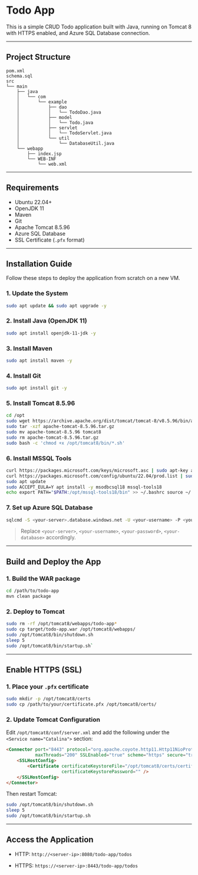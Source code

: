 # Todo App

This is a simple CRUD Todo application built with Java, running on Tomcat 8 with HTTPS enabled, and Azure SQL Database connection.

---

## Project Structure
```
pom.xml
schema.sql
src
└── main
    ├── java
    │   └── com
    │       └── example
    │           ├── dao
    │           │   └── TodoDao.java
    │           ├── model
    │           │   └── Todo.java
    │           ├── servlet
    │           │   └── TodoServlet.java
    │           └── util
    │               └── DatabaseUtil.java
    └── webapp
        ├── index.jsp
        └── WEB-INF
            └── web.xml
```
---

## Requirements

- Ubuntu 22.04+
- OpenJDK 11
- Maven
- Git
- Apache Tomcat 8.5.96
- Azure SQL Database
- SSL Certificate (`.pfx` format)

---

## Installation Guide

Follow these steps to deploy the application from scratch on a new VM.

### 1. Update the System
```bash
sudo apt update && sudo apt upgrade -y
```
### 2. Install Java (OpenJDK 11)
```bash
sudo apt install openjdk-11-jdk -y
```
### 3. Install Maven
```bash
sudo apt install maven -y 
```
### 4. Install Git
```bash
sudo apt install git -y
```
### 5. Install Tomcat 8.5.96
```bash
cd /opt
sudo wget https://archive.apache.org/dist/tomcat/tomcat-8/v8.5.96/bin/apache-tomcat-8.5.96.tar.gz
sudo tar -xzf apache-tomcat-8.5.96.tar.gz
sudo mv apache-tomcat-8.5.96 tomcat8
sudo rm apache-tomcat-8.5.96.tar.gz
sudo bash -c 'chmod +x /opt/tomcat8/bin/*.sh'
```
### 6. Install MSSQL Tools
```bash
curl https://packages.microsoft.com/keys/microsoft.asc | sudo apt-key add -
curl https://packages.microsoft.com/config/ubuntu/22.04/prod.list | sudo tee /etc/apt/sources.list.d/mssql-release.list
sudo apt update
sudo ACCEPT_EULA=Y apt install -y msodbcsql18 mssql-tools18
echo export PATH="$PATH:/opt/mssql-tools18/bin" >> ~/.bashrc source ~/.bashrc
```
### 7. Set up Azure SQL Database
```bash
sqlcmd -S <your-server>.database.windows.net -U <your-username> -P <your-password> -d <your-database> -i schema.sql
```
> Replace `<your-server>`, `<your-username>`, `<your-password>`, `<your-database>` accordingly.

---

## Build and Deploy the App

### 1. Build the WAR package
```bash
cd /path/to/todo-app
mvn clean package
```
### 2. Deploy to Tomcat
```bash
sudo rm -rf /opt/tomcat8/webapps/todo-app*
sudo cp target/todo-app.war /opt/tomcat8/webapps/
sudo /opt/tomcat8/bin/shutdown.sh 
sleep 5
sudo /opt/tomcat8/bin/startup.sh` 
```
---

## Enable HTTPS (SSL)

### 1. Place your `.pfx` certificate
```bash
sudo mkdir -p /opt/tomcat8/certs
sudo cp /path/to/your/certificate.pfx /opt/tomcat8/certs/
```
### 2. Update Tomcat Configuration

Edit `/opt/tomcat8/conf/server.xml` and add the following under the `<Service name="Catalina">` section:
```html
<Connector port="8443" protocol="org.apache.coyote.http11.Http11NioProtocol"
           maxThreads="200" SSLEnabled="true" scheme="https" secure="true">
    <SSLHostConfig>
        <Certificate certificateKeystoreFile="/opt/tomcat8/certs/certificate.pfx"
                     certificateKeystorePassword="" />
    </SSLHostConfig>
</Connector>
```
Then restart Tomcat:
```bash
sudo /opt/tomcat8/bin/shutdown.sh 
sleep 5
sudo /opt/tomcat8/bin/startup.sh 
```

---

## Access the Application

-   HTTP: `http://<server-ip>:8080/todo-app/todos`
    
-   HTTPS: `https://<server-ip>:8443/todo-app/todos`
